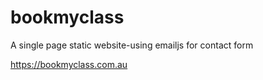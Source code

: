 # bookmyclass


A single page static website-using emailjs for contact form

https://bookmyclass.com.au



